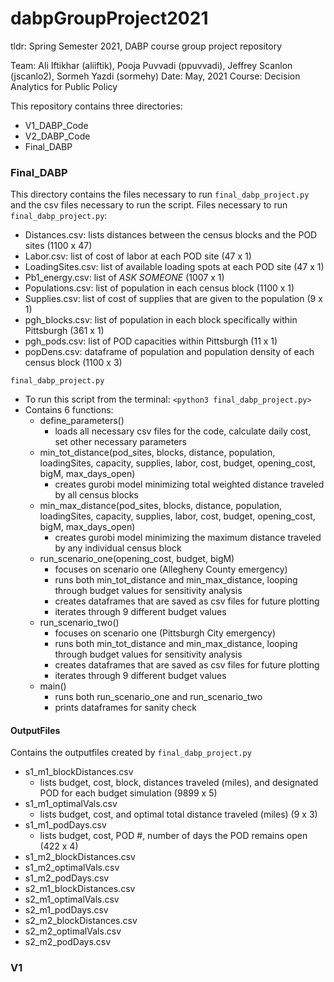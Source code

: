 # dabpGroupProject2021
tldr: Spring Semester 2021, DABP course group project repository

Team: Ali Iftikhar (aliiftik), Pooja Puvvadi (ppuvvadi), Jeffrey Scanlon (jscanlo2), Sormeh Yazdi (sormehy)
Date: May, 2021
Course: Decision Analytics for Public Policy

This repository contains three directories:
- V1_DABP_Code
- V2_DABP_Code
- Final_DABP

### Final_DABP
This directory contains the files necessary to run `final_dabp_project.py` and the csv files necessary to run the script.
Files necessary to run `final_dabp_project.py`:
- Distances.csv: lists distances between the census blocks and the POD sites (1100 x 47)
- Labor.csv: list of cost of labor at each POD site (47 x 1)
- LoadingSites.csv: list of available loading spots at each POD site (47 x 1)
- Pb1_energy.csv: list of *ASK SOMEONE* (1007 x 1)
- Populations.csv: list of population in each census block (1100 x 1)
- Supplies.csv: list of cost of supplies that are given to the population (9 x 1)
- pgh_blocks.csv: list of population in each block specifically within Pittsburgh (361 x 1)
- pgh_pods.csv: list of POD capacities within Pittsburgh (11 x 1)
- popDens.csv: dataframe of population and population density of each census block (1100 x 3)

`final_dabp_project.py`
- To run this script from the terminal: `<python3 final_dabp_project.py>`
- Contains 6 functions:
  - define_parameters()
      - loads all necessary csv files for the code, calculate daily cost, set other necessary parameters
  - min_tot_distance(pod_sites, blocks, distance, population, loadingSites, capacity, supplies, labor, cost, budget, opening_cost, bigM, max_days_open)
      - creates gurobi model minimizing total weighted distance traveled by all census blocks
  - min_max_distance(pod_sites, blocks, distance, population, loadingSites, capacity, supplies, labor, cost, budget, opening_cost, bigM, max_days_open)
      - creates gurobi model minimizing the maximum distance traveled by any individual census block
  - run_scenario_one(opening_cost, budget, bigM)
      - focuses on scenario one (Allegheny County emergency)
      - runs both min_tot_distance and min_max_distance, looping through budget values for sensitivity analysis
      - creates dataframes that are saved as csv files for future plotting
      - iterates through 9 different budget values
  - run_scenario_two()
      - focuses on scenario one (Pittsburgh City emergency)
      - runs both min_tot_distance and min_max_distance, looping through budget values for sensitivity analysis
      - creates dataframes that are saved as csv files for future plotting
      - iterates through 9 different budget values
  - main()
      - runs both run_scenario_one and run_scenario_two
      - prints dataframes for sanity check

#### OutputFiles
Contains the outputfiles created by `final_dabp_project.py`
- s1_m1_blockDistances.csv
  - lists budget, cost, block, distances traveled (miles), and designated POD for each budget simulation (9899 x 5)
- s1_m1_optimalVals.csv
  - lists budget, cost, and optimal total distance traveled (miles) (9 x 3)
- s1_m1_podDays.csv
  - lists budget, cost, POD #, number of days the POD remains open (422 x 4)
- s1_m2_blockDistances.csv
- s1_m2_optimalVals.csv
- s1_m2_podDays.csv
- s2_m1_blockDistances.csv
- s2_m1_optimalVals.csv
- s2_m1_podDays.csv
- s2_m2_blockDistances.csv
- s2_m2_optimalVals.csv
- s2_m2_podDays.csv

### V1
